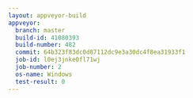 ```yaml
---
layout: appveyor-build
appveyor:
  branch: master
  build-id: 41080393
  build-number: 482
  commit: 64b323f83dc0d87112dc9e3a30dc4f8ea31933f1
  job-id: l0ej3jnke0fl71wj
  job-number: 2
  os-name: Windows
  test-result: 0
---
```

